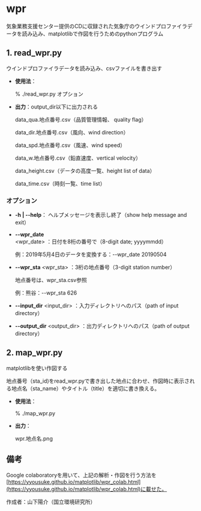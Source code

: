# wpr

気象業務支援センター提供のCDに収録された気象庁のウインドプロファイラデータを読み込み、matplotlibで作図を行うためのpythonプログラム

## 1. read_wpr.py

ウインドプロファイラデータを読み込み、csvファイルを書き出す

- **使用法**：

    % ./read_wpr.py オプション

- **出力**：output_dir以下に出力される

    data_qua.地点番号.csv（品質管理情報、 quality flag）

    data_dir.地点番号.csv（風向、wind direction）

    data_spd.地点番号.csv（風速、wind speed）

    data_w.地点番号.csv（鉛直速度、vertical velocity）

    data_height.csv（データの高度一覧、height list of data）

    data_time.csv（時刻一覧、time list）

### オプション

- **-h |  --help**： ヘルプメッセージを表示し終了（show help message and exit）

- **--wpr_date** <wpr_date> ：日付を8桁の番号で（8-digit date; yyyymmdd）

    例：2019年5月4日のデータを変換する：--wpr_date 20190504

- **--wpr_sta** <wpr_sta> ：3桁の地点番号（3-digit station number）

    地点番号は、wpr_sta.csv参照

    例：熊谷：--wpr_sta 626

- **--input_dir** <input_dir> ：入力ディレクトリへのパス（path of input directory）

- **--output_dir** <output_dir> ：出力ディレクトリへのパス（path of output directory）

## 2. map_wpr.py

matplotlibを使い作図する

地点番号（sta_id)をread_wpr.pyで書き出した地点に合わせ、作図時に表示される地点名（sta_name）やタイトル（title）を適切に書き換える。

- **使用法**：

    % ./map_wpr.py

- **出力**：

    wpr.地点名.png

## 備考

Google colaboratoryを用いて、上記の解析・作図を行う方法を [https://yyousuke.github.io/matplotlib/wpr_colab.html](https://yyousuke.github.io/matplotlib/wpr_colab.html)に載せた。

作成者：山下陽介（国立環境研究所）
